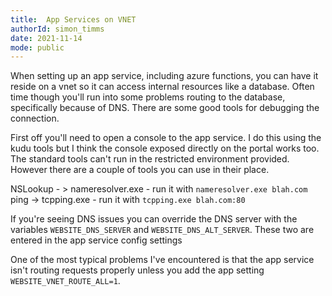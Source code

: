 ```yaml
---
title:  App Services on VNET
authorId: simon_timms
date: 2021-11-14
mode: public
---
```




When setting up an app service, including azure functions,  you can have it reside on a vnet so it can access internal resources like a database. Often time though you'll run into some problems routing to the database, specifically because of DNS. There are some good tools for debugging the connection. 

First off you'll need to open a console to the app service. I do this using the kudu tools but I think the console exposed directly on the portal works too. The standard tools can't run in the restricted environment provided. However there are a couple of tools you can use in their place. 

NSLookup - > nameresolver.exe - run it with `nameresolver.exe blah.com` 
ping -> tcpping.exe - run it with `tcpping.exe blah.com:80`

If you're seeing DNS issues you can override the DNS server with the variables `WEBSITE_DNS_SERVER` and `WEBSITE_DNS_ALT_SERVER`. These two are entered in the app service config settings

One of the most typical problems I've encountered is that the app service isn't routing requests properly unless you add the app setting `WEBSITE_VNET_ROUTE_ALL=1`. 